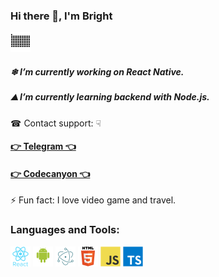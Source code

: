 ### Hi there 👋, I'm Bright

<img src="images/github-user-contribution.svg" alt="react" width="32" height="32"/>
<p>
<h5>❄ I’m currently working on React Native.</h5>
<h5>⛰︎ I’m currently learning backend with Node.js.</h5>
</p>

☎ Contact support: ☟

   <h4><strong><a href="https://t.me/BrightKieu">👉 Telegram 👈</a></strong></h4>
   <h4><strong><a href="https://codecanyon.net/user/brightteam">👉 Codecanyon 👈</a></strong></h4>
 
⚡ Fun fact: I love video game and travel.


### Languages and Tools:
<p align="left">
<img src="https://raw.githubusercontent.com/devicons/devicon/master/icons/react/react-original-wordmark.svg" alt="react" width="32" height="32"/>
<img src="https://raw.githubusercontent.com/devicons/devicon/master/icons/android/android-original-wordmark.svg" alt="android" width="32" height="32"/>
<img src="https://raw.githubusercontent.com/devicons/devicon/master/icons/electron/electron-original.svg" alt="electron" width="32" height="32"/>
<img src="https://raw.githubusercontent.com/devicons/devicon/master/icons/html5/html5-original-wordmark.svg" alt="html5" width="32" height="32"/>
<img src="https://raw.githubusercontent.com/devicons/devicon/master/icons/javascript/javascript-original.svg" alt="javascript" width="32" height="32"/>
<img src="https://raw.githubusercontent.com/devicons/devicon/master/icons/typescript/typescript-original.svg" alt="typescript" width="32" height="32"/>
</p>

<!--
**kbqdev/kbqdev** is a ✨ _special_ ✨ repository because its `README.md` (this file) appears on your GitHub profile.

Here are some ideas to get you started:

- 🔭 I’m currently working on 
- 🌱 I’m currently learning ...
- 👯 I’m looking to collaborate on ...
- 🤔 I’m looking for help with ...
- 💬 Ask me about ...
- 📫 How to reach me: ...
- 😄 Pronouns: ...
- ⚡ Fun fact: ...
-->
